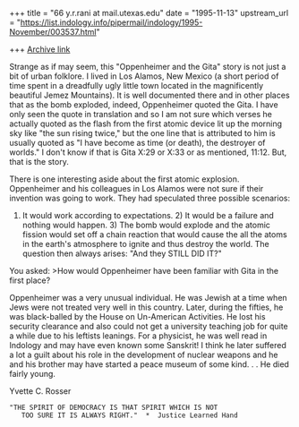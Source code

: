 +++
title = "66 y.r.rani at mail.utexas.edu"
date = "1995-11-13"
upstream_url = "https://list.indology.info/pipermail/indology/1995-November/003537.html"

+++
[Archive link](https://list.indology.info/pipermail/indology/1995-November/003537.html)

Strange as if may seem, this "Oppenheimer and the Gita" story is not just a
bit of urban folklore.  I lived in Los Alamos, New Mexico (a short period
of time spent in a dreadfully ugly little town located in the magnificently
beautiful Jemez Mountains).  It is well documented there and in other
places that as the bomb exploded, indeed, Oppenheimer quoted the Gita.  I
have only seen the quote in translation and so I am not sure which verses
he actually quoted as the flash from the first atomic device lit up the
morning sky like "the sun rising twice," but the one line that is
attributed to him is usually quoted as "I have become as time (or death),
the destroyer of worlds."  I don't know if that is  Gita X:29 or X:33 or as
mentioned, 11:12.  But, that is the story.

There is one interesting aside about the first atomic explosion.
Oppenheimer and his colleagues in Los Alamos were not sure if their
invention was going to work.  They had speculated three possible scenarios:
1)  It would work according to expectations.  2)  It would be a failure
and nothing would happen.  3)  The bomb would explode and the atomic
fission would set off a chain reaction that would cause the all the atoms
in the earth's atmosphere to ignite and thus destroy the world.  The
question then always arises:  "And they STILL DID IT?"

You asked: >How would Oppenheimer have been familiar with Gita in the first
place?

Oppenheimer was a very unusual individual.  He was Jewish at a time when
Jews were not treated very well in this country.  Later, during the
fifties, he was black-balled by the House on Un-American Activities.  He
lost his security clearance and also could not get a university teaching
job for quite a while due to his leftists leanings.  For a physicist, he
was well read in Indology and may have even known some Sanskrit!  I think
he later suffered a lot a guilt about his role in the development of
nuclear weapons and he and his brother may have started a peace museum of
some kind. . .  He died fairly young.



Yvette C. Rosser

~~~~~~~~~~~~~~~~~~~~~~~~~~~~~~~~~~~~~~~~~~~~~~~~~
"THE SPIRIT OF DEMOCRACY IS THAT SPIRIT WHICH IS NOT
   TOO SURE IT IS ALWAYS RIGHT."  *  Justice Learned Hand
~~~~~~~~~~~~~~~~~~~~~~~~~~~~~~~~~~~~~~~~~~~~~~~~~







